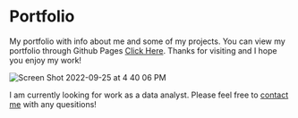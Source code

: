 # Portfolio
My portfolio with info about me and some of my projects. You can view my portfolio through Github Pages [Click Here](https://emaynard10.github.io/Portfolio/).
Thanks for visiting and I hope you enjoy my work!

![Screen Shot 2022-09-25 at 4 40 06 PM](https://user-images.githubusercontent.com/99676466/192168756-f58f643d-784c-41fb-b17a-da9f3f335b02.png)

I am currently looking for work as a data analyst. Please feel free to [contact me](emaynard10@gmail.com) with any quesitions!
